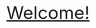 <html lang="en">
<head>
  <meta charset="UTF-8">
  <meta http-equiv="X-UA-Compatible" content="IE=edge">
  <meta name="viewport" content="width=device-width, initial-scale=1.0">
</head>
<body>
<center>
  <main>
    <div>
    <font size="100px">
      <a href="https://github.com/irkpr/irkpr.github.io/tree/main/%D0%94%D0%97_1" >Welcome!</a>
    </font>
    </div>
  </main>
</center>
</body>
</html>
